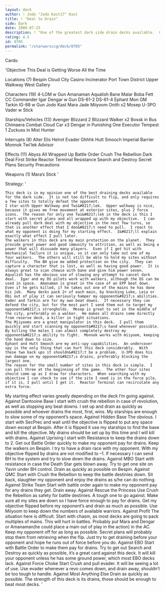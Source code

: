 ```yaml
---
layout: deck
author: ! Jodo "Jodo Kast17" Kast
title: ! "Deal to Drain"
side: Dark
date: 2000-07-25
description: ! "One of the greatest dark side drain decks available.  Combines great power, high drains and a little manipulation on the side."
rating: 4.5
id: 8705
permalink: "/starwarsccg/deck/8705"
---
```

Cards: 

'Objective This Deal is Getting Worse All the Time

Locations (7)
Bespin
Cloud City
Casino
Incinerator
Port Town District
Upper Walkway
West Gallery

Characters (19)
4-LOM w Gun
Amanaman
Aqualish
Bane Malar
Boba Fett CC
Commander Igar
Dengar w Gun
DS-61-2
DS-61-4
Ephant Mon
GM Tarkin
IG-88 w Gun
Jodo Kast
Mara Jade
Miiyoom Onith x2
Mosep
U-3PO
Vader w Stick

Starships/Vehicles (13)
Avenger
Blizzard 2
Blizzard Walker x2
Bossk in Bus
Chimaera
Combat Cloud Car x3
Dengar in Punishing One
Executor
Tempest 1
Zuckuss in Mist Hunter

Interrupts (8)
Alter
Elis Helrot
Evader
Ghhhk
Hutt Smooch
Imperial Barrier
Monnok
Twi’lek Advisor

Effects (11)
Abyss
All Wrapped Up
Battle Order
Crush The Rebellion
Dark Deal
First Strike
Reactor Terminal
Resistance
Search and Destroy
Secret Plans
Security Precautions

Weapons (1)
Mara’s Stick
'

Strategy: '

	This deck is in my opinion one of the best draining decks available for the dark side.	It is not too difficult to flip, and only requires a few sites to totally defeat the opponent.
	I star with Upper Walkway and Twi&#8217;lek.  Upper walkway is nice, because it gives me free movement at exterior sites, plus 2 force icons.  The reason for only one Twi&#8217;lek in the deck is this I start with secret plans and all wrapped up with my objective.  I can already pull dark deal with my objective in the next few turns, so that is another effect that I don&#8217;t need to pull.  I react to what my opponent is doing for my starting effect.  I&#8217;ll explain exactly what effect I pull later.
	The walkers in this deck are my main protection on the planet.	They provide great power and good immunity to attrition, as well as being a power that will dissuade many players.  Even if I get hit with mechanical failure it is unique, so it can only take out one of my four walkers.  The others will still be able to hold my sites without difficulty.  The BH give me added protection on the city.  They can capture a character that is lost, as well as having good power.  It is always great to scan chewie with bane and give him power seven.	Aqualish has the obvious use of slowing any attempt to cancel dark deal.  Igar and my DS pilots work with walkers, although the DS can be used in space.  Amanaman is great in the case of an EPP beat down.  Even if he gets killed, if he takes out one of the mains he has done his job.  Many decks pack 2+ of each main, by knocking Luke, Leia or Obi out of play it can seriously hamper my opponent&#8217;s abilities.  Vader and Tarkin are for my own beat downs.  If necessary they can defend the city, but for the most part I send them out to target my opponent&#8217;s strongholds.  Mosep is great to set in the middle of the city, preferably on a walker.	He makes all drains come directly from reserve deck, a killer in tight situations.
	The Miiyooms are a great manipulator in this deck.  I pull them quickly and start scanning my opponent&#8217;s hand whenever possible.  By killing the males I can almost completely destroy my opponent&#8217;s ability to fight.  Monnok works with miiyoom, keeping the hand down to size.
	Ephant and Hutt Smooch are my anti-spy capabilities.  An undercover spy is the only thing that can hurt this deck considerably.  With these two back ups it shouldn&#8217;t be a problem.  U-3PO does his own damage on my opponent&#8217;s drains, preferably blocking the largest one.
	The reason for the small number of sites in this deck is simple.  I can pull three at the beginning of the game.  The other four sites should come up as I draw for characters.  When searching with my objective I can check to see if the site I need is in the force pile, if it is, I pull until I get it.	Reactor Terminal can recirculate any extra force.
My starting effect varies greatly depending on the deck I&#8217;m going against.
Against Dantooine Base I start with crush the rebellion in case of revolution, as well as stopping any beat downs.  I set up and drain as quickly as possible and whoever drains the most, first, wins.  My starships are enough to slow some of my opponent&#8217;s space.
Against Hidden Base  The obvious.  I start with SecPrec and wait until the objective is flipped to put any space down except at Bespin.  After it is flipped it use my starships to find the base and kill the objective.  My drains should be set up by this time and I will kill with drains.
Against Uprising I start with Resistance to keep the drains down to 2.  Get out Battle Order quickly to make my opponent pay for drains.  Keep the walkers on Bespin.	I try to have a drain race with my opponent.  With my objective flipped by drains are not modified to &#8211;1.  If necessary I can send BH to the system and try to slow down the drains.
Against MBO Start with resistance in case the Death Star gets blown away.  Try to get one site on Yavin under BH control.  Drain as quickly as possible on Bespin.
Against QMC Start with Crush the Rebellion to keep the battle destinies down.	Sit back, slaughter my opponent and enjoy the drains as s/he can do nothing.
Against Strike Team Start with battle order again to make my opponent pay for any drains they get.  Drain away.
Against Rescue the Princess  Use Crush the Rebellion as safety for battle destinies.  A tough one to go against.  Make sure all my sites are down so I have force enough to pay for drains.  Get my objective flipped before my opponent&#8217;s and drain as much as possible.  Use Miiyoom to keep down the numbers of available warriors.
Against Profit The situation here is difficult.  Start with chasm, as most decks are going to pack multiples of mains.  This will hurt in battles.  Probably put Mara and Dengar or Amanaman(he could place a main out of play in the action) in the AC.  Keep my opponent off for as long as possible.  Secret plans will probably stop them from retrieving when the flip.  Just try to get draining before your opponent and hope he runs out of force before you do.
Against EBO Start with Battle Order to make them pay for drains.  Try to get out Search and Destroy as quickly as possible, it&#8217;s a great card against this deck.  It will kill your opponent unless he has some ground power, which most EBO decks lack.
Against Force Choke Start Crush and pull evader.  It will be seeing a lot of use.  Use evader whenever a revo comes down, and drain away, shouldn&#8217;t be too tough to handle.
Against Most Anything Else Drain as quickly as possible.  The strength of this deck is its drains, those should be enough to beat most decks.
'

